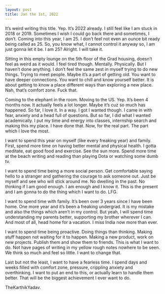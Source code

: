 ```yaml
---
layout: post
title: Jan the 1st, 2022
---
```


It’s weird writing this title. Yep. It’s 2022 already. I still feel like I am stuck in 2018 or 2019. Sometimes I wish I could go back there and sometimes, I don’t. Coming into this year, I am 25. I don’t feel not even an ounce bit ready being called as 25. So, you know what, I cannot control it anyway so, I am just gonna let it be. I am 25? Alright. I will take it. 

Sitting in this empty lounge on the 5th floor of the Grad housing, doesn’t feel as weird as it would. I feel tired though. Mentally. Physically. But I haven’t done anything. I don’t feel the same zest in myself trying to do new things. Trying to meet people. Maybe it’s a part of getting old. You want to have deeper connections. You want to chill and know yourself better. It is about getting to know a place different ways than exploring a new place. Nah, that’s comfort zone. Fuck that.

Coming to the elephant in the room. Moving to the US. Yep. It’s been 4 months now. It actually feels a lot longer. Maybe it’s cuz so much has happened. So far, I love it. In a way. I got I wanted though. I came in with fear, anxiety and a head full of questions. But so far, I did what I wanted academically. I put my time and energy into classes, internship search and making this my place. I have done that. Now, for the real part. The part which I love the most.

I want to spend this year on myself (like every freaking year) and family. First, spend more time on having better mental and physical health. I gotta meditate, eat good food and exercise. See the sun more. Spend more time at the beach writing and reading than playing Dota or watching some dumb tv.

I want to spend time being a more social person. Get comfortable saying hello to a stranger and gathering the courage to ask someone out. Just be myself and see who will stick around me. No dwelling in the past. No thinking if I am good enough. I am enough and I know it. This is the present and I am gonna to do the thing which I want to do. LFG. 

I want to spend time with family. It’s been over 3 years since I have been home. One more year and it’s been a freaking undergrad. It is my mistake and also the things which aren’t in my control. But yeah, I will spend time understanding my parents better, supporting my brother wherever I can. And most of all, head home for a vacation. I miss India now more than ever.

I want to spend time being proactive. Doing things than thinking. Making stuff happen not waiting for it to happen. Making a new product, work on new projects. Publish them and show them to friends. This is what I want to do. Not have pages of writing in my yellow rough notes nowhere to be seen. We think so much and feel so little. I want to change that. 

Last but not the least, I want to have a fearless time. I spend days and weeks filled with comfort zone, pressure, crippling anxiety and overthinking. I want to put an end to this, or actually learn to handle them better. That will be the biggest achievement I ever want to do.

TheKarthikYadav.